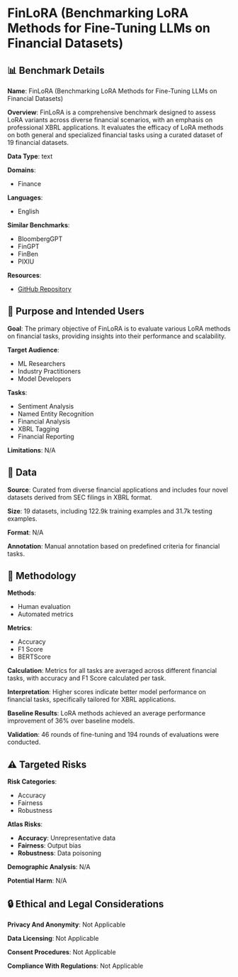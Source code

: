 # FinLoRA (Benchmarking LoRA Methods for Fine-Tuning LLMs on Financial Datasets)

## 📊 Benchmark Details

**Name**: FinLoRA (Benchmarking LoRA Methods for Fine-Tuning LLMs on Financial Datasets)

**Overview**: FinLoRA is a comprehensive benchmark designed to assess LoRA variants across diverse financial scenarios, with an emphasis on professional XBRL applications. It evaluates the efficacy of LoRA methods on both general and specialized financial tasks using a curated dataset of 19 financial datasets.

**Data Type**: text

**Domains**:
- Finance

**Languages**:
- English

**Similar Benchmarks**:
- BloombergGPT
- FinGPT
- FinBen
- PIXIU

**Resources**:
- [GitHub Repository](https://github.com/Open-Finance-Lab/FinLoRA)

## 🎯 Purpose and Intended Users

**Goal**: The primary objective of FinLoRA is to evaluate various LoRA methods on financial tasks, providing insights into their performance and scalability.

**Target Audience**:
- ML Researchers
- Industry Practitioners
- Model Developers

**Tasks**:
- Sentiment Analysis
- Named Entity Recognition
- Financial Analysis
- XBRL Tagging
- Financial Reporting

**Limitations**: N/A

## 💾 Data

**Source**: Curated from diverse financial applications and includes four novel datasets derived from SEC filings in XBRL format.

**Size**: 19 datasets, including 122.9k training examples and 31.7k testing examples.

**Format**: N/A

**Annotation**: Manual annotation based on predefined criteria for financial tasks.

## 🔬 Methodology

**Methods**:
- Human evaluation
- Automated metrics

**Metrics**:
- Accuracy
- F1 Score
- BERTScore

**Calculation**: Metrics for all tasks are averaged across different financial tasks, with accuracy and F1 Score calculated per task.

**Interpretation**: Higher scores indicate better model performance on financial tasks, specifically tailored for XBRL applications.

**Baseline Results**: LoRA methods achieved an average performance improvement of 36% over baseline models.

**Validation**: 46 rounds of fine-tuning and 194 rounds of evaluations were conducted.

## ⚠️ Targeted Risks

**Risk Categories**:
- Accuracy
- Fairness
- Robustness

**Atlas Risks**:
- **Accuracy**: Unrepresentative data
- **Fairness**: Output bias
- **Robustness**: Data poisoning

**Demographic Analysis**: N/A

**Potential Harm**: N/A

## 🔒 Ethical and Legal Considerations

**Privacy And Anonymity**: Not Applicable

**Data Licensing**: Not Applicable

**Consent Procedures**: Not Applicable

**Compliance With Regulations**: Not Applicable
